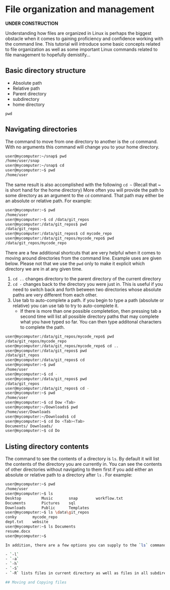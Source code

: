 # File organization and management

**UNDER CONSTRUCTION**

Understanding how files are organized in Linux is perhaps the biggest obstacle when it
comes to gaining proficiency and confidence working with the command line.  This tutorial will introduce
some basic concepts related to file organization as well as some important Linux commands
related to file management to hopefully demistify...

## Basic directory structure

- Absolute path
- Relative path
- Parent directory
- subdirectory
- home directory

`pwd`

## Navigating directories

The command to move from one directory to another is the `cd` command.  With no arguments this command
will change you to your home directory.

```bash
user@mycomputer:~/snap$ pwd
/home/user/snap
user@mycomputer:~/snap$ cd
user@mycomputer:~$ pwd
/home/user
```

The same result is also accomplished with the following `cd ~` (Recall that ~ is short hand for the home directory)
More often you will provide the path to some directory as an argument to the `cd` command.  That path
may either be an absolute or relative path.  For example:

```bash
user@mycomputer:~$ pwd
/home/user
user@mycomputer:~$ cd /data/git_repos
user@mycomputer:/data/git_repos$ pwd
/data/git_repos
user@mycomputer:/data/git_repos$ cd mycode_repo
user@mycomputer:/data/git_repos/mycode_repo$ pwd
/data/git_repos/mycode_repo
```

There are a few additional shortcuts that are very helpful when it comes to moving around directories from the command line.
Example uses are given below.  Please not that we use the `pwd` only to make it explicit which directory we are in at any given time.

1. `cd ..` changes directory to the parent directory of the current directory
2. `cd -` changes back to the directory you were just in.  This is useful if you need to switch back and forth
   between two directories whose absolute paths are very different from each other.
3. Use tab to auto-complete a path.  if you begin to type a path (absolute or relative) you can use tab to try to auto-complete it.
    - If there is more than one possible completetion, then pressing tab a second time will list all possible directory paths that
      may complete what you have typed so far.  You can then type additonal characters to complete the path.

```bash
user@mycomputer:/data/git_repos/mycode_repo$ pwd
/data/git_repos/mycode_repo
user@mycomputer:/data/git_repos/mycode_repo$ cd ..
user@mycomputer:/data/git_repos$ pwd
/data/git_repos
user@mycomputer:/data/git_repos$ cd
user@mycomputer:~$ pwd
/home/user
user@mycomputer:~$ cd -
user@mycomputer:/data/git_repos$ pwd
/data/git_repos
user@mycomputer:/data/git_repos$ cd -
user@mycomputer:~$ pwd
/home/user
user@mycomputer:~$ cd Dow <Tab>
user@mycomputer:~/Downloads$ pwd
/home/user/Downloads
user@mycomputer:~/Downloads$ cd
user@mycomputer:~$ cd Do <Tab><Tab>
Documents/ Downloads/
user@mycomputer:~$ cd Do
```

## Listing directory contents

The command to see the contents of a directory is `ls`.  By default it will list the contents of the directory
you are currently in.  You can see the contents of other directories without navigating to them first if you 
add either an  absolute or relative path to a directory after `ls` .  For example:

```bash
user@mycomputer:~$ pwd
/home/user
user@mycomputer:~$ ls
Desktop         Music       snap        workflow.txt
Documents       Pictures    sql
Downloads       Public      Templates
user@mycomputer:~$ ls \data\git_repos
conky       mycode_repo
dept.txt    website
user@mycomputer:~$ ls Documents
resume.docx
user@mycomputer:~$ 

In addition, there are a few options you can supply to the `ls` command which will output additional useful information.

- `-l`
- `-a`
- `-h`
- `-S`
- `-R` lists files in current directory as well as files in all subdirectories, organized by subdirectory

## Moving and Copying files
